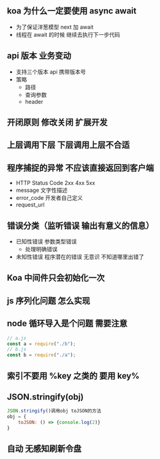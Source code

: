 ## koa 为什么一定要使用 async await

- 为了保证洋葱模型 next 加 await
- 线程在 await 的时候 继续去执行下一步代码

## api 版本 业务变动

- 支持三个版本 api 携带版本号
- 策略
  - 路径
  - 查询参数
  - header

## 开闭原则 修改关闭 扩展开发

## 上层调用下层 下层调用上层不合适

## 程序捕捉的异常 不应该直接返回到客户端

- HTTP Status Code 2xx 4xx 5xx
- message 文字性描述
- error_code 开发者自己定义
- request_url

## 错误分类（监听错误 输出有意义的信息）

- 已知性错误 参数类型错误
  - 处理明确错误
- 未知性错误 程序潜在的错误 无意识 不知道哪里出错了

## Koa 中间件只会初始化一次

## js 序列化问题 怎么实现

## node 循环导入是个问题 需要注意

```js
// a.js
const a = require("./b");
// b.js
const b = require("./a");
```

## 索引不要用 %key 之类的 要用 key%

## JSON.stringify(obj)

```js
JSON.stringify()调用obj toJSON的方法
obj = {
    toJSON: () => {console.log(2)}
}
```

## 自动 无感知刷新令盘
